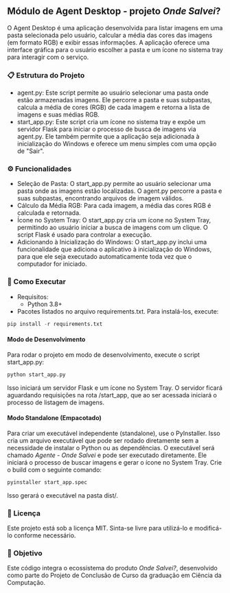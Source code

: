 ## Módulo de Agent Desktop - projeto _Onde Salvei_?
O Agent Desktop é uma aplicação desenvolvida para listar imagens em uma pasta selecionada pelo usuário, calcular a média das cores das imagens (em formato RGB) e exibir essas informações. A aplicação oferece uma interface gráfica para o usuário escolher a pasta e um ícone no sistema tray para interagir com o serviço.

### 📋 Estrutura do Projeto
- agent.py: Este script permite ao usuário selecionar uma pasta onde estão armazenadas imagens. Ele percorre a pasta e suas subpastas, calcula a média de cores (RGB) de cada imagem e retorna a lista de imagens e suas médias RGB.
- start_app.py: Este script cria um ícone no sistema tray e expõe um servidor Flask para iniciar o processo de busca de imagens via agent.py. Ele também permite que a aplicação seja adicionada à inicialização do Windows e oferece um menu simples com uma opção de "Sair".

### ⚙️ Funcionalidades
- Seleção de Pasta: O start_app.py permite ao usuário selecionar uma pasta onde as imagens estão localizadas. O agent.py percorre a pasta e suas subpastas, encontrando arquivos de imagem válidos.
- Cálculo da Média RGB: Para cada imagem, a média das cores RGB é calculada e retornada.
- Ícone no System Tray: O start_app.py cria um ícone no System Tray, permitindo ao usuário iniciar a busca de imagens com um clique. O script Flask é usado para controlar a execução.
- Adicionando à Inicialização do Windows: O start_app.py inclui uma funcionalidade que adiciona o aplicativo à inicialização do Windows, para que ele seja executado automaticamente toda vez que o computador for iniciado.

### 🚀 Como Executar
- Requisitos:
    - Python 3.8+
- Pacotes listados no arquivo requirements.txt. Para instalá-los, execute:
```python
pip install -r requirements.txt
```

#### Modo de Desenvolvimento
Para rodar o projeto em modo de desenvolvimento, execute o script start_app.py:
```bash
python start_app.py
```
Isso iniciará um servidor Flask e um ícone no System Tray. O servidor ficará aguardando requisições na rota /start_app, que ao ser acessada iniciará o processo de listagem de imagens.

#### Modo Standalone (Empacotado)
Para criar um executável independente (standalone), use o PyInstaller. Isso cria um arquivo executável que pode ser rodado diretamente sem a necessidade de instalar o Python ou as dependências. O executável será chamado _Agente - Onde Salvei_ e pode ser executado diretamente. Ele iniciará o processo de buscar imagens e gerar o ícone no System Tray. Crie o build com o seguinte comando:
```bash
pyinstaller start_app.spec
```
Isso gerará o executável na pasta dist/.

### 📝 Licença
Este projeto está sob a licença MIT. Sinta-se livre para utilizá-lo e modificá-lo conforme necessário.

### 📝 Objetivo
Este código integra o ecossistema do produto _Onde Salvei?_, desenvolvido como parte do Projeto de Conclusão de Curso da graduação em Ciência da Computação.

